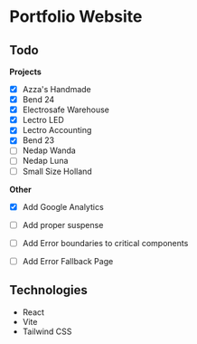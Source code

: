 # Portfolio Website

## Todo
**Projects**
- [x] Azza's Handmade
- [x] Bend 24
- [x] Electrosafe Warehouse
- [x] Lectro LED
- [x] Lectro Accounting
- [x] Bend 23
- [ ] Nedap Wanda
- [ ] Nedap Luna
- [ ] Small Size Holland

**Other**
- [x] Add Google Analytics
- [ ] Add proper suspense
- [ ] Add Error boundaries to critical components
- [ ] Add Error Fallback Page


## Technologies
* React
* Vite
* Tailwind CSS